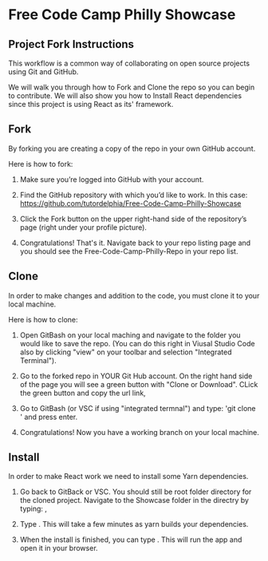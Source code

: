 # Free Code Camp Philly Showcase

## Project Fork Instructions

This workflow is a common way of collaborating on open source projects using Git and GitHub.

We will walk you through how to Fork and Clone the repo so you can begin to contribute.  We will also show you how to Install React dependencies since this project is using React as its' framework. 


## Fork

By forking you are creating a copy of the repo in your own GitHub account.

Here is how to fork:

1. Make sure you’re logged into GitHub with your account.

2. Find the GitHub repository with which you’d like to work.  In this case: https://github.com/tutordelphia/Free-Code-Camp-Philly-Showcase

3. Click the Fork button on the upper right-hand side of the repository’s page (right under your profile picture).

4. Congratulations!  That's it.  Navigate back to your repo listing page and you should see the Free-Code-Camp-Philly-Repo in your repo list.


## Clone

In order to make changes and addition to the code, you must clone it to your local machine.

Here is how to clone:

1. Open GitBash on your local maching and navigate to the folder you would like to save the repo.  (You can do this right in Viusal Studio Code also by clicking "view" on your toolbar and selection "Integrated Terminal").

2. Go to the forked repo in YOUR Git Hub account.  On the right hand side of the page you will see a green button with "Clone or Download".  CLick the green button and copy the url link,

3. Go to GitBash (or VSC if using "integrated termnal") and type: 'git clone <paste url here>' and press enter.  

4. Congratulations!  Now you have a working branch on your local machine.

## Install

In order to make React work we need to install some Yarn dependencies.

1.  Go back to GitBack or VSC.  You should still be root folder directory for the cloned project.  Navigate to the Showcase folder in the directry by typing: <cd showcase/> ,   

2. Type <yarn install>.  This will take a few minutes as yarn builds your dependencies.  

3. When the install is finished, you can type <yarn start>.  This will run the app and open it in your browser.


